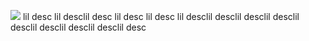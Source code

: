 ![](https://www.google.com/images/srpr/logo11w.png)
lil  desc  lil  desclil  desc  lil  desc  lil  desc  lil  desclil  desclil  desclil  desclil  desclil  desclil  desclil  desclil  desc